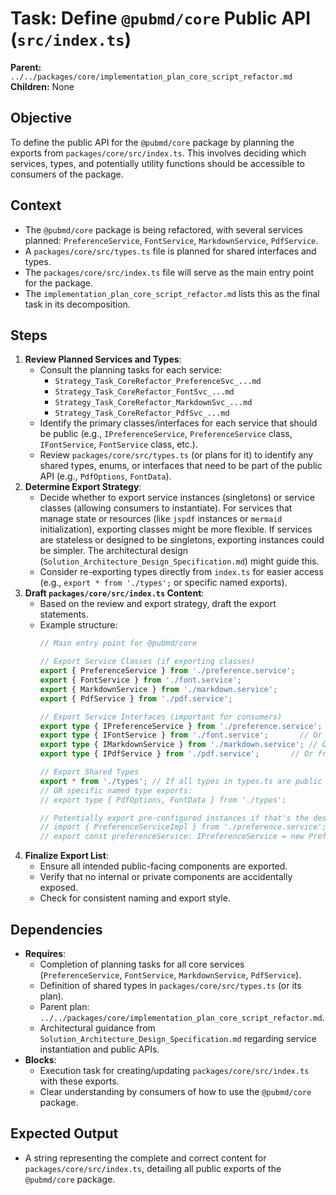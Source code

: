 # Task: Define `@pubmd/core` Public API (`src/index.ts`)

**Parent:** `../../packages/core/implementation_plan_core_script_refactor.md`
**Children:** None

## Objective
To define the public API for the `@pubmd/core` package by planning the exports from `packages/core/src/index.ts`. This involves deciding which services, types, and potentially utility functions should be accessible to consumers of the package.

## Context
- The `@pubmd/core` package is being refactored, with several services planned: `PreferenceService`, `FontService`, `MarkdownService`, `PdfService`.
- A `packages/core/src/types.ts` file is planned for shared interfaces and types.
- The `packages/core/src/index.ts` file will serve as the main entry point for the package.
- The `implementation_plan_core_script_refactor.md` lists this as the final task in its decomposition.

## Steps
1.  **Review Planned Services and Types**:
    *   Consult the planning tasks for each service:
        *   `Strategy_Task_CoreRefactor_PreferenceSvc_...md`
        *   `Strategy_Task_CoreRefactor_FontSvc_...md`
        *   `Strategy_Task_CoreRefactor_MarkdownSvc_...md`
        *   `Strategy_Task_CoreRefactor_PdfSvc_...md`
    *   Identify the primary classes/interfaces for each service that should be public (e.g., `IPreferenceService`, `PreferenceService` class, `IFontService`, `FontService` class, etc.).
    *   Review `packages/core/src/types.ts` (or plans for it) to identify any shared types, enums, or interfaces that need to be part of the public API (e.g., `PdfOptions`, `FontData`).
2.  **Determine Export Strategy**:
    *   Decide whether to export service instances (singletons) or service classes (allowing consumers to instantiate). For services that manage state or resources (like `jspdf` instances or `mermaid` initialization), exporting classes might be more flexible. If services are stateless or designed to be singletons, exporting instances could be simpler. The architectural design (`Solution_Architecture_Design_Specification.md`) might guide this.
    *   Consider re-exporting types directly from `index.ts` for easier access (e.g., `export * from './types';` or specific named exports).
3.  **Draft `packages/core/src/index.ts` Content**:
    *   Based on the review and export strategy, draft the export statements.
    *   Example structure:
        ```typescript
        // Main entry point for @pubmd/core

        // Export Service Classes (if exporting classes)
        export { PreferenceService } from './preference.service';
        export { FontService } from './font.service';
        export { MarkdownService } from './markdown.service';
        export { PdfService } from './pdf.service';

        // Export Service Interfaces (important for consumers)
        export type { IPreferenceService } from './preference.service'; // Or from types.ts if defined there
        export type { IFontService } from './font.service';       // Or from types.ts
        export type { IMarkdownService } from './markdown.service'; // Or from types.ts
        export type { IPdfService } from './pdf.service';       // Or from types.ts
        
        // Export Shared Types
        export * from './types'; // If all types in types.ts are public
        // OR specific named type exports:
        // export type { PdfOptions, FontData } from './types';

        // Potentially export pre-configured instances if that's the design
        // import { PreferenceServiceImpl } from './preference.service';
        // export const preferenceService: IPreferenceService = new PreferenceServiceImpl(); 
        ```
4.  **Finalize Export List**:
    *   Ensure all intended public-facing components are exported.
    *   Verify that no internal or private components are accidentally exposed.
    *   Check for consistent naming and export style.

## Dependencies
- **Requires**:
    - Completion of planning tasks for all core services (`PreferenceService`, `FontService`, `MarkdownService`, `PdfService`).
    - Definition of shared types in `packages/core/src/types.ts` (or its plan).
    - Parent plan: `../../packages/core/implementation_plan_core_script_refactor.md`.
    - Architectural guidance from `Solution_Architecture_Design_Specification.md` regarding service instantiation and public APIs.
- **Blocks**:
    - Execution task for creating/updating `packages/core/src/index.ts` with these exports.
    - Clear understanding by consumers of how to use the `@pubmd/core` package.

## Expected Output
- A string representing the complete and correct content for `packages/core/src/index.ts`, detailing all public exports of the `@pubmd/core` package.